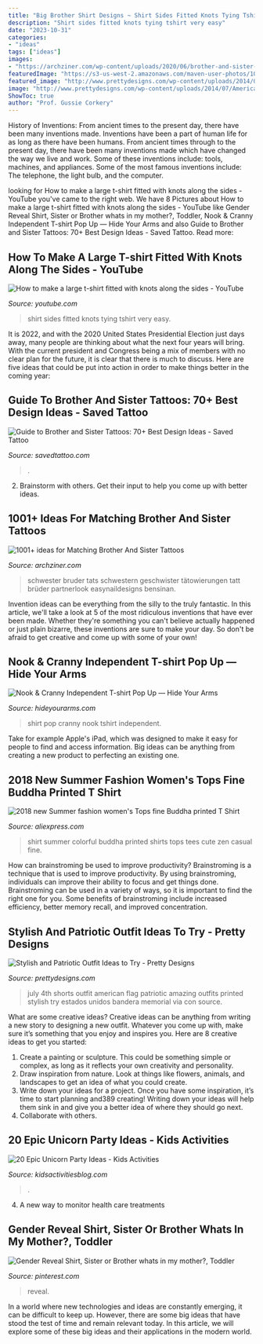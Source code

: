 ```yaml
---
title: "Big Brother Shirt Designs ~ Shirt Sides Fitted Knots Tying Tshirt Very Easy"
description: "Shirt sides fitted knots tying tshirt very easy"
date: "2023-10-31"
categories:
- "ideas"
tags: ["ideas"]
images:
- "https://archziner.com/wp-content/uploads/2020/06/brother-and-sister-matching-tattoos-no-one-of-two-and-numer-two-of-two-inside-arm-small-tattoos.jpg"
featuredImage: "https://s3-us-west-2.amazonaws.com/maven-user-photos/10846287-5fd2-4e9c-b5d0-9836e9aa977c"
featured_image: "http://www.prettydesigns.com/wp-content/uploads/2014/07/American-Flag-Printed-Shorts.jpg"
image: "http://www.prettydesigns.com/wp-content/uploads/2014/07/American-Flag-Printed-Shorts.jpg"
ShowToc: true
author: "Prof. Gussie Corkery"
---
```



History of Inventions: From ancient times to the present day, there have been many inventions made.
Inventions have been a part of human life for as long as there have been humans. From ancient times through to the present day, there have been many inventions made which have changed the way we live and work. Some of these inventions include: tools, machines, and appliances. Some of the most famous inventions include: The telephone, the light bulb, and the computer.

	

		
looking for How to make a large t-shirt fitted with knots along the sides - YouTube you've came to the right web. We have 8 Pictures about How to make a large t-shirt fitted with knots along the sides - YouTube like Gender Reveal Shirt, Sister or Brother whats in my mother?, Toddler, Nook &amp; Cranny Independent T-shirt Pop Up — Hide Your Arms and also Guide to Brother and Sister Tattoos: 70+ Best Design Ideas - Saved Tattoo. Read more:
		
    
## How To Make A Large T-shirt Fitted With Knots Along The Sides - YouTube

<img loading=lazy src="https://i.ytimg.com/vi/r81KLGqdVoI/maxresdefault.jpg" onerror="this.onerror=null;this.src='https://tse4.mm.bing.net/th?id=OIP.uzNG6UMG5_5LhghHW99GHwHaEK&amp;pid=15.1';" alt="How to make a large t-shirt fitted with knots along the sides - YouTube">

_Source: youtube.com_

>shirt sides fitted knots tying tshirt very easy. 

	

It is 2022, and with the 2020 United States Presidential Election just days away, many people are thinking about what the next four years will bring. With the current president and Congress being a mix of members with no clear plan for the future, it is clear that there is much to discuss. Here are five ideas that could be put into action in order to make things better in the coming year: 

    
## Guide To Brother And Sister Tattoos: 70+ Best Design Ideas - Saved Tattoo

<img loading=lazy src="https://www.savedtattoo.com/wp-content/uploads/2021/06/Cartoon-Tattoos-2.jpg" onerror="this.onerror=null;this.src='https://tse1.mm.bing.net/th?id=OIP.gy5718IoLbEFnCjqYalLnQHaHa&amp;pid=15.1';" alt="Guide to Brother and Sister Tattoos: 70+ Best Design Ideas - Saved Tattoo">

_Source: savedtattoo.com_

>. 

	

2. Brainstorm with others. Get their input to help you come up with better ideas.

    
## 1001+ Ideas For Matching Brother And Sister Tattoos

<img loading=lazy src="https://archziner.com/wp-content/uploads/2020/06/brother-and-sister-matching-tattoos-no-one-of-two-and-numer-two-of-two-inside-arm-small-tattoos.jpg" onerror="this.onerror=null;this.src='https://tse3.mm.bing.net/th?id=OIP.OcGRe7Hxdv0vB3Le9Rp3fgHaJ3&amp;pid=15.1';" alt="1001+ ideas for Matching Brother And Sister Tattoos">

_Source: archziner.com_

>schwester bruder tats schwestern geschwister tätowierungen tatt brüder partnerlook easynaildesigns bensinan. 

	

Invention ideas can be everything from the silly to the truly fantastic. In this article, we'll take a look at 5 of the most ridiculous inventions that have ever been made. Whether they're something you can't believe actually happened or just plain bizarre, these inventions are sure to make your day. So don't be afraid to get creative and come up with some of your own!

    
## Nook &amp; Cranny Independent T-shirt Pop Up — Hide Your Arms

<img loading=lazy src="http://hideyourarms.com/wp-content/uploads/2014/12/bearhug-nook-cranny-tshirt-popup.jpg" onerror="this.onerror=null;this.src='https://tse3.mm.bing.net/th?id=OIP.3nfzjTiza00waj_joDWCzwHaHa&amp;pid=15.1';" alt="Nook &amp; Cranny Independent T-shirt Pop Up — Hide Your Arms">

_Source: hideyourarms.com_

>shirt pop cranny nook tshirt independent. 

	

Take for example Apple's iPad, which was designed to make it easy for people to find and access information. Big ideas can be anything from creating a new product to perfecting an existing one.

    
## 2018 New Summer Fashion Women&#039;s Tops Fine Buddha Printed T Shirt

<img loading=lazy src="https://ae01.alicdn.com/kf/HTB1Y8FujPoIL1JjSZFyq6zFBpXaT/2018-new-Summer-fashion-women-s-Tops-fine-Buddha-printed-T-Shirt-Colorful-zen-design-casual.jpg" onerror="this.onerror=null;this.src='https://tse4.mm.bing.net/th?id=OIP.2CoLpjZ72m7emCxD-C97GAHaHa&amp;pid=15.1';" alt="2018 new Summer fashion women&#039;s Tops fine Buddha printed T Shirt">

_Source: aliexpress.com_

>shirt summer colorful buddha printed shirts tops tees cute zen casual fine. 

	

How can brainstroming be used to improve productivity?
Brainstroming is a technique that is used to improve productivity. By using brainstroming, individuals can improve their ability to focus and get things done. Brainstroming can be used in a variety of ways, so it is important to find the right one for you. Some benefits of brainstroming include increased efficiency, better memory recall, and improved concentration.

    
## Stylish And Patriotic Outfit Ideas To Try - Pretty Designs

<img loading=lazy src="http://www.prettydesigns.com/wp-content/uploads/2014/07/American-Flag-Printed-Shorts.jpg" onerror="this.onerror=null;this.src='https://tse3.mm.bing.net/th?id=OIP.9oTQBzM1XjkzxHYW03AjHAHaLG&amp;pid=15.1';" alt="Stylish and Patriotic Outfit Ideas to Try - Pretty Designs">

_Source: prettydesigns.com_

>july 4th shorts outfit american flag patriotic amazing outfits printed stylish try estados unidos bandera memorial via con source. 

	

What are some creative ideas?
Creative ideas can be anything from writing a new story to designing a new outfit. Whatever you come up with, make sure it’s something that you enjoy and inspires you. Here are 8 creative ideas to get you started: 
1) Create a painting or sculpture. This could be something simple or complex, as long as it reflects your own creativity and personality. 
2) Draw inspiration from nature. Look at things like flowers, animals, and landscapes to get an idea of what you could create. 
3) Write down your ideas for a project. Once you have some inspiration, it’s time to start planning and389 creating! Writing down your ideas will help them sink in and give you a better idea of where they should go next. 
4) Collaborate with others.

    
## 20 Epic Unicorn Party Ideas - Kids Activities

<img loading=lazy src="https://s3-us-west-2.amazonaws.com/maven-user-photos/10846287-5fd2-4e9c-b5d0-9836e9aa977c" onerror="this.onerror=null;this.src='https://tse2.mm.bing.net/th?id=OIP.Rapr8590ZoqrUbbAtVjnPwHaP8&amp;pid=15.1';" alt="20 Epic Unicorn Party Ideas - Kids Activities">

_Source: kidsactivitiesblog.com_

>. 

	

4. A new way to monitor health care treatments

    
## Gender Reveal Shirt, Sister Or Brother Whats In My Mother?, Toddler

<img loading=lazy src="https://i.pinimg.com/736x/ae/30/8f/ae308fbfedd1df056d86cecab0950ef6.jpg" onerror="this.onerror=null;this.src='https://tse1.mm.bing.net/th?id=OIP.w4jPAhPC8tmz76HtQdwEKQHaJ3&amp;pid=15.1';" alt="Gender Reveal Shirt, Sister or Brother whats in my mother?, Toddler">

_Source: pinterest.com_

>reveal. 

	

In a world where new technologies and ideas are constantly emerging, it can be difficult to keep up. However, there are some big ideas that have stood the test of time and remain relevant today. In this article, we will explore some of these big ideas and their applications in the modern world.

